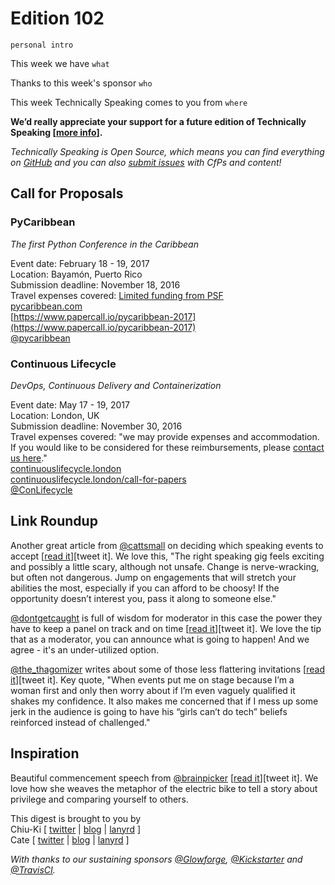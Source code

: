 # Edition 102

`personal intro`

This week we have `what`

Thanks to this week's sponsor `who`

This week Technically Speaking comes to you from `where`

**We’d really appreciate your support for a future edition of Technically Speaking [[more info](http://www.techspeak.email/sponsorship/)].**  

*Technically Speaking is Open Source, which means you can find everything on [GitHub](https://github.com/catehstn/technically-speaking/) and you can also [submit issues](https://github.com/catehstn/technically-speaking/issues/new) with CfPs and content!*  

## Call for Proposals

### PyCaribbean
*The first Python Conference in the Caribbean*

Event date: February 18 - 19, 2017  
Location: Bayamón, Puerto Rico  
Submission deadline: November 18, 2016  
Travel expenses covered: [Limited funding from PSF](https://twitter.com/PyCaribbean/status/795408922232455168)  
[pycaribbean.com](http://pycaribbean.com/)  
[https://www.papercall.io/pycaribbean-2017](https://www.papercall.io/pycaribbean-2017)  
[@pycaribbean](https://twitter.com/pycaribbean)


### Continuous Lifecycle

*DevOps, Continuous Delivery and Containerization*

Event date: May 17 - 19, 2017  
Location: London, UK  
Submission deadline: November 30, 2016  
Travel expenses covered: "we may provide expenses and accommodation. If you would like to be considered for these reimbursements, please [contact us here](mailto:continuouslifecycle@sitpub.com?subject=Expenses)."  
[continuouslifecycle.london](http://continuouslifecycle.london/)  
[continuouslifecycle.london/call-for-papers](http://continuouslifecycle.london/call-for-papers/)  
[@ConLifecycle](https://twitter.com/ConLifecycle)


## Link Roundup

Another great article from [@cattsmall](http://twitter.com/cattsmall) on deciding which speaking events to accept [[read it](https://twitter.com/i/likes)][tweet it]. We love this, "The right speaking gig feels exciting and possibly a little scary, although not unsafe. Change is nerve-wracking, but often not dangerous. Jump on engagements that will stretch your abilities the most, especially if you can afford to be choosy! If the opportunity doesn’t interest you, pass it along to someone else."

[@dontgetcaught](http://twitter.com/dontgetcaught) is full of wisdom for moderator in this case the power they have to keep a panel on track and on time [[read it](http://www.moderatingpanels.com/2016/06/the-one-muscle-you-need-to-exercise-to.html)][tweet it]. We love the tip that as a moderator, you can announce what is going to happen! And we agree - it's an under-utilized option.

[@the_thagomizer](https://twitter.com/the_thagomizer/status/765250367466704896) writes about some of those less flattering invitations [[read it](http://www.thagomizer.com/blog/2016/08/12/diversity-is-not-a-checkbox.html)][tweet it]. Key quote, "When events put me on stage because I’m a woman first and only then worry about if I’m even vaguely qualified it shakes my confidence. It also makes me concerned that if I mess up some jerk in the audience is going to have his “girls can’t do tech” beliefs reinforced instead of challenged."

## Inspiration

Beautiful commencement speech from [@brainpicker](http://twitter.com/brainpicker) [[read it](https://www.brainpickings.org/2016/05/16/annenberg-commencement/)][tweet it]. We love how she weaves the metaphor of the electric bike to tell a story about privilege and comparing yourself to others.


This digest is brought to you by  
Chiu-Ki [ [twitter](https://twitter.com/chiuki) | [blog](http://blog.sqisland.com/) | [lanyrd](http://lanyrd.com/profile/chiuki/) ]  
Cate [ [twitter](https://twitter.com/catehstn) | [blog](http://www.catehuston.com/blog/) | [lanyrd](http://lanyrd.com/profile/catehstn/) ]

*With thanks to our sustaining sponsors [@Glowforge](http://twitter.com/glowforge), [@Kickstarter](http://twitter.com/kickstarter) and [@TravisCI](http://twitter.com/travisci).*
